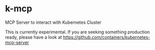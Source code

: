 # k-mcp
MCP Server to interact with Kubernetes Cluster

This is currently experimental. If you are seeking something production ready, please have a look at https://github.com/containers/kubernetes-mcp-server
